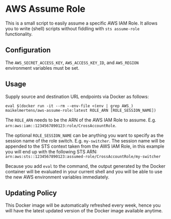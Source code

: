 # AWS Assume Role

This is a small script to easily assume a specific AWS IAM Role. It allows you to write (shell) scripts without fiddling with `sts assume-role` functionality.

## Configuration

The `AWS_SECRET_ACCESS_KEY`, `AWS_ACCESS_KEY_ID`, and `AWS_REGION` environment variables must be set.

## Usage

Supply source and destination URL endpoints via Docker as follows:

    eval $(docker run -it --rm --env-file <(env | grep AWS_) maikelmertens/aws-assume-role:latest ROLE_ARN [ROLE_SESSION_NAME])

The `ROLE_ARN` needs to be the ARN of the AWS IAM Role to assume. E.g. `arn:aws:iam::1234567890123:role/CrossAccountRole`.

The optional `ROLE_SESSION_NAME` can be anything you want to specify as the session name of the role switch. E.g. `my-switcher`. The session name will be appended to the STS context taken from the AWS IAM Role, in this example you will end up with the following STS ARN: `arn:aws:sts::1234567890123:assumed-role/CrossAccountRole/my-switcher`

Because you add `eval` to the command, the output generated by the Docker container will be evaluated in your current shell and you will be able to use the new AWS environment variables immediately.

## Updating Policy

This Docker image will be automatically refreshed every week, hence you will have the latest updated version of the Docker image available anytime.

